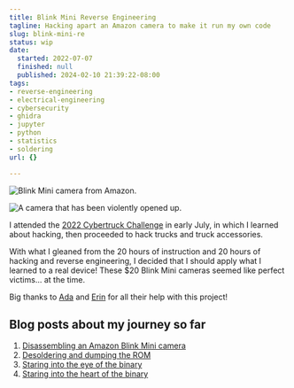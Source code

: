 ```yaml
---
title: Blink Mini Reverse Engineering
tagline: Hacking apart an Amazon camera to make it run my own code
slug: blink-mini-re
status: wip
date:
  started: 2022-07-07
  finished: null
  published: 2024-02-10 21:39:22-08:00
tags:
- reverse-engineering
- electrical-engineering
- cybersecurity
- ghidra
- jupyter
- python
- statistics
- soldering
url: {}

---
```


![Blink Mini camera from Amazon.](./blink-mini.jpg)

![A camera that has been violently opened up.](https://astrid.tech/_/2022/07/07/0/opening-attempt-2.jpg)

I attended the [2022 Cybertruck Challenge](https://www.cybertruckchallenge.org/)
in early July, in which I learned about hacking, then proceeded to hack trucks
and truck accessories.

With what I gleaned from the 20 hours of instruction and 20 hours of hacking and
reverse engineering, I decided that I should apply what I learned to a real
device! These \$20 Blink Mini cameras seemed like perfect victims... at the
time.

Big thanks to [Ada](https://twitter.com/lacecard) and
[Erin](https://twitter.com/e_er1n) for all their help with this project!

## Blog posts about my journey so far

1. [Disassembling an Amazon Blink Mini camera](https://astrid.tech/2022/07/07/0/blink-mini-disassembly/)
2. [Desoldering and dumping the ROM](https://astrid.tech/2022/07/13/0/blink-mini-dumping/)
3. [Staring into the eye of the binary](https://astrid.tech/2022/08/03/0/blink-mini-fw-analysis/)
4. [Staring into the heart of the binary](https://astrid.tech/2022/08/06/0/blink-mini-4/)